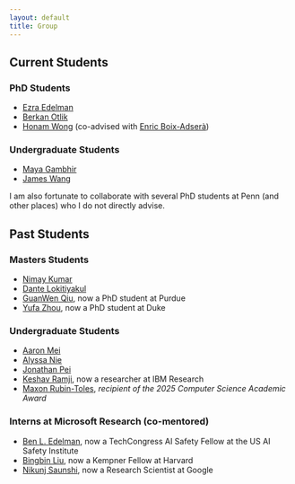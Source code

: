 ```yaml
---
layout: default
title: Group
---
```

## Current Students
### PhD Students
* [Ezra Edelman](https://www.ezraedelman.com/) 
* [Berkan Otlik](https://berkan.xyz/)
* [Honam Wong](https://matheart.github.io/) (co-advised with [Enric Boix-Adserà](https://web.mit.edu/eboix/www/))

<!-- ### Masters Student(s) -->

### Undergraduate Students  
* [Maya Gambhir](https://mayapalgambhir.com/)
* [James Wang](https://www.linkedin.com/in/jwang541)

I am also fortunate to collaborate with several PhD students at Penn (and other places) who I do not directly advise.

## Past Students
### Masters Students
* [Nimay Kumar](https://nimaykumar.com/)
* [Dante Lokitiyakul](https://dante-hl.github.io/)
* [GuanWen Qiu](https://www.linkedin.com/in/guanwen-qiu-92b6651b0), now a PhD student at Purdue
* [Yufa Zhou](https://masterzhou1.github.io/), now a PhD student at Duke

### Undergraduate Students
* [Aaron Mei](https://www.linkedin.com/in/aaron-mei-513b73a2)
* [Alyssa Nie](https://www.linkedin.com/in/alyssanie)
* [Jonathan Pei](https://www.linkedin.com/in/jonathanpei)
* [Keshav Ramji](https://www.keshavramji.com/), now a researcher at IBM Research
* [Maxon Rubin-Toles](https://www.linkedin.com/in/max-rubin-toles), *recipient of the 2025 Computer Science Academic Award*

### Interns at Microsoft Research (co-mentored)
* [Ben L. Edelman](https://benjaminedelman.com/), now a TechCongress AI Safety Fellow at the US AI Safety Institute  
* [Bingbin Liu](https://clarabing.github.io/), now a Kempner Fellow at Harvard
* [Nikunj Saunshi](https://www.nikunjsaunshi.com/), now a Research Scientist at Google
